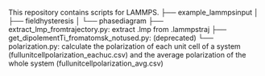 This repository contains scripts for LAMMPS.
├── example_lammpsinput
│   ├── fieldhysteresis
│   └── phasediagram
├── extract_lmp_fromtrajectory.py: extract .lmp from .lammpstraj
├── get_dipolementTi_fromatomsk_notused.py: (deprecated)
└── polarization.py: calculate the polarization of each unit cell of a system (fullunitcellpolarization_eachuc.csv) and the average polarization of the whole system (fullunitcellpolarization_avg.csv)
